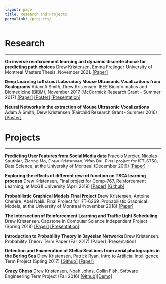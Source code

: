 ```yaml
---
layout: page
title: Research and Projects
permalink: /projects/
---
```


# Research
---
**On inverse reinforcement learning and dynamic discrete choice for predicting path choices** Drew Kristensen, Emma Frejinger. University of Montreal Masters Thesis, November 2021. [[Paper]](/resources/MastersThesis/Kristensen_Drew_2021_memoire.pdf)

**Deep Learning to Extract Laboratory Mouse Ultrasonic Vocalizations from Scalograms**  Adam A Smith, Drew Kristensen. IEEE Bioinformatics and Biomedicine (BIBM), November 2017 (McCormick Research Grant - Summer 2017) [[Paper]](/resources/SummerResearch17/smith_kristensen.pdf) [[Poster]](/resources/SummerResearch17/poster.pdf) [[Presentation]](/resources/SummerResearch17/presentation.pdf)

**Neural Networks in the extraction of Mouse Ultrasonic Vocalizations** Adam A Smith, Drew Kristensen (Fairchild Research Grant - Summer 2016) [[Poster]](/resources/SummerResearch16/poster.pdf)


# Projects
---
**Predicting User Features from Social Media data** Fracois Mercier, Nicolas Sauthier, Zicong Mo, Drew Kristensen, Yifan Bai. Final project for IFT-6758, Data Science, at the University of Montreal (December 2019) [[Paper]](/resources/IFT6758/Data_Science_project.pdf)

**Exploring the effects of different reward function on TSCA learning process** Drew Kristensen, Final project for Comp-767, Reinforcement Learning, at McGill University (April 2019) [[Paper]](/resources/Comp767/final.pdf)
[[Github]](https://github.com/dkristensen/Comp_767_Final)

**Probabilistic Graphical Models Final Project** Drew Kristensen, Antoine Chehire, Abel Nabli. Final Project for IFT-6269, Probabilistic Graphical Models, at the University of Montreal (November 2018) [[Paper]](/resources/IFT6269/PGM_project.pdf)

**The Intersection of Reinforcement Learning and Traffic Light Scheduling** Drew Kristensen. Capstone in Computer Science Independent Project (Spring 2018) [[Paper]](/resources/CS440/paper.pdf) [[Presentation]](/resources/CS440/presentation.pdf)

**Introduction to Probability Theory in Bayesian Networks** Drew Kristensen. Probability Theory Term Paper (Fall 2017) [[Paper]](/resources/Math375/Bayesian_Networks_and_Probabilistic_Inference.pdf) [[Presentation]](/resources/Math375/Bayesian_Network_Presentation.pdf)

**Detection and Enumeration of Stellar SeaLions from aerial photographs in the Bering Sea** Drew Kristensen, Patrick Ryan. Intro to Artificial Intelligence Term Project (Spring 2017) [[Github]](https://github.com/dkristensen/UPSCS431Final) [[Paper]](/resources/CS431/CS431_Final_Writeup.pdf) 

**Crazy Chess** Drew Kristensen, Noah Johns, Collin Fish, Software Engineering Term Project (Fall 2016) [[Github]](https://github.com/UPS-CSCI240-F16/TeamFish)[[Demo]](https://safe-basin-67742.herokuapp.com/)

